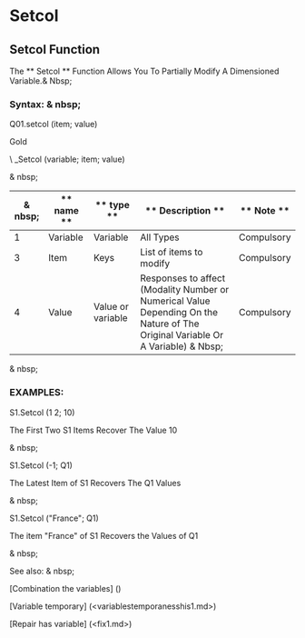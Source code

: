 # Setcol

## Setcol Function

The ** Setcol ** Function Allows You To Partially Modify A Dimensioned Variable.& Nbsp;

### Syntax: & nbsp;

Q01.setcol (item; value)

Gold

\ _Setcol (variable; item; value)

& nbsp;

| & nbsp; | ** name ** | ** type ** | ** Description ** | ** Note ** |
| --- | --- | --- | --- | --- |
| &#49; | Variable | Variable | All Types | Compulsory |
| &#51; | Item | Keys | List of items to modify | Compulsory |
| &#52; | Value | Value or variable | Responses to affect (Modality Number or Numerical Value Depending On the Nature of The Original Variable Or A Variable) & Nbsp; | Compulsory |

& nbsp;

### EXAMPLES:

S1.Setcol (1 2; 10)

The First Two S1 Items Recover The Value 10

& nbsp;

S1.Setcol (-1; Q1)

The Latest Item of S1 Recovers The Q1 Values

& nbsp;

S1.Setcol ("France"; Q1)

The item "France" of S1 Recovers the Values ​​of Q1

& nbsp;

See also: & nbsp;

[Combination the variables] (<combination thevariables1.md>)

[Variable temporary] (<variablestemporanesshis1.md>)

[Repair has variable] (<fix1.md>)